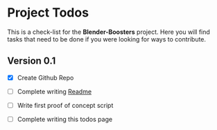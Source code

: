 # Project Todos
   This is a check-list for the **Blender-Boosters** project. Here you will find tasks that need to be done if you were looking for ways to contribute.


## Version 0.1

- [x] Create Github Repo
- [ ] Complete writing [Readme](https://github.com/josai/Blender-Boosters/blob/master/README.md)
- [ ] Write first proof of concept script
- [ ] Complete writing this todos page

